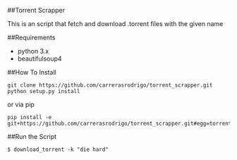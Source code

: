 ##Torrent Scrapper

This is an script that fetch and download .torrent files with the given name


##Requirements

* python 3.x
* beautifulsoup4


##How To Install
```
git clone https://github.com/carrerasrodrigo/torrent_scrapper.git
python setup.py install
```

or via pip

```
pip install -e git+https://github.com/carrerasrodrigo/torrent_scrapper.git#egg=torrent_scrapper
```


##Run the Script
 ```
 $ download_torrent -k "die hard"
 ```


